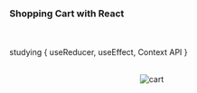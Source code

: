 ### Shopping Cart with React
<br>
<br>
studying { useReducer, useEffect, Context API }
<br>
<br>
<p align="center">
<img src="https://user-images.githubusercontent.com/65863834/130953484-8ebd228c-c79e-4fc3-baf8-055d95e8232d.gif" alt="cart">
</p>
<br>
<br>
<br>
